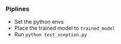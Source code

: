 
### Piplines

- Set the python envs
- Place the trained model to ```trained_model```
- Run ```python test_xception.py``` 

